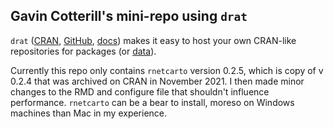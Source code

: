 
## Gavin Cotterill's mini-repo using `drat` 

`drat` ([CRAN](https://cran.r-project.org/package=drat), [GitHub](https://github.com/eddelbuettel/drat), [docs](https://eddelbuettel.github.io/drat)) makes it easy to host your own
CRAN-like repositories for packages (or [data](https://journal.r-project.org/archive/2017/RJ-2017-026/index.html)).

Currently this repo only contains `rnetcarto` version 0.2.5, which is copy of v 0.2.4 that was archived on CRAN in November 2021. I then made minor changes to the RMD and configure file that shouldn't influence performance. `rnetcarto` can be a bear to install, moreso on Windows machines than Mac in my experience.

